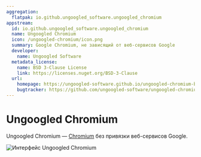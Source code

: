 ```yaml
---
aggregation:
  flatpak: io.github.ungoogled_software.ungoogled_chromium
appstream:
  id: io.github.ungoogled_software.ungoogled_chromium
  name: Ungoogled Chromium
  icon: /ungoogled-chromium/icon.png
  summary: Google Chromium, не зависящий от веб-сервисов Google
  developer:
    name: Ungoogled Software
  metadata_license:
    name: BSD 3-Clause License
    link: https://licenses.nuget.org/BSD-3-Clause
  url:
    homepage: https://ungoogled-software.github.io/ungoogled-chromium-binaries/
    bugtracker: https://github.com/ungoogled-software/ungoogled-chromium/issues
---
```


# Ungoogled Chromium

Ungoogled Chromium — [Chromium](/chromium) без привязки веб-сервисов Google.

![Интерфейс Ungoogled Chromium](/ungoogled-chromium/preview.png)

<!--@include: @apps/_parts/install/content-flatpak.md-->
